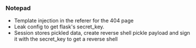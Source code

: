 ### Notepad

- Template injection in the referer for the 404 page
- Leak config to get flask's secret_key.
- Session stores pickled data, create reverse shell pickle payload and sign it with the secret_key to get a reverse shell

